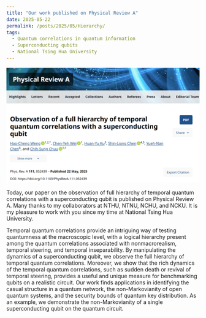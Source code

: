 ```yaml
---
title: "Our work published on Physical Review A"
date: 2025-05-22
permalink: /posts/2025/05/Hierarchy/
tags:
  - Quantum correlations in quantum information
  - Superconducting qubits
  - National Tsing Hua University
---
```

![Alt text for the image](/images/Hierarchy_post.png "Screenshot of the website")

Today, our paper on the observation of full hierarchy of temporal quantum correlations with a superconducting qubit is published on Physical Review A. Many thanks to my collaborators at NTHU, NTNU, NCHU, and NCKU. It is my pleasure to work with you since my time at National Tsing Hua University.

Temporal quantum correlations provide an intriguing way of testing quantumness at the macroscopic level, with a logical hierarchy present among the quantum correlations associated with nonmacrorealism, temporal steering, and temporal inseparability. By manipulating the dynamics of a superconducting qubit, we observe the full hierarchy of temporal quantum correlations. Moreover, we show that the rich dynamics of the temporal quantum correlations, such as sudden death or revival of temporal steering, provides a useful and unique measure for benchmarking qubits on a
realistic circuit. Our work finds applications in identifying the casual structure in a quantum network, the non-Markovianity of open quantum systems, and the security bounds of quantum key distribution. As an example, we demonstrate the non-Markovianity of a single superconducting qubit on the quantum circuit.